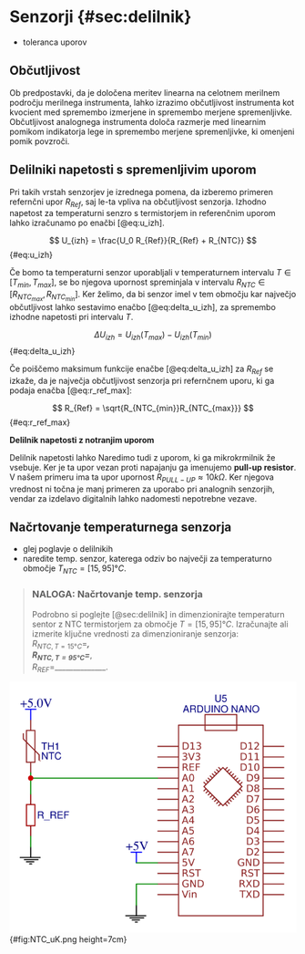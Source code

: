 # Senzorji {#sec:delilnik}

- toleranca uporov
<!--
to-do
- SVETLOBNI SENZORJI
    - LDR velik odziv - počasen
    - FotoTR - srednji odziv, linearnost Ic(Is) - srednje hiter
    - FotoDI - zelo majhen a hiter odziv
- NTC termistor in faktor b
    - [teorija](https://www.digikey.sk/en/maker/projects/how-to-measure-temperature-with-an-ntc-thermistor/4a4b326095f144029df7f2eca589ca54?utm_adgroup=Tools&utm_source=google&utm_medium=cpc&utm_campaign=Dynamic%20Search_EN_Slovenia_Product&utm_term=&utm_content=Tools)
    - 1/T = 1/T0 + (1/B) ln(R/R0)
    - [umerjanje B](https://www.ametherm.com/thermistor/ntc-thermistor-beta)
-->

## Občutljivost

Ob predpostavki, da je določena meritev linearna na celotnem merilnem področju merilnega instrumenta, lahko izrazimo občutljivost instrumenta kot kvocient med spremembo izmerjene in spremembo merjene spremenljivke.
Občutljivost analognega instrumenta določa razmerje med linearnim pomikom indikatorja lege in spremembo merjene spremenljivke, ki omenjeni pomik povzroči.

## Delilniki napetosti s spremenljivim uporom

Pri takih vrstah senzorjev je izrednega pomena, da izberemo primeren refernčni upor $R_{Ref}$, saj le-ta vpliva na občutljivost senzorja. Izhodno napetost za temperaturni senzro s termistorjem in referenčnim uporom lahko izračunamo po enačbi [@eq:u_izh].

$$ U_{izh} = \frac{U_0 R_{Ref}}{R_{Ref} + R_{NTC}} $${#eq:u_izh}

Če bomo ta temperaturni senzor uporabljali v temperaturnem intervalu $T \in [ T_{min}, T_{max} ]$, se bo njegova upornost spreminjala v intervalu $R_{NTC}\in[ R_{NTC_{max}}, R_{NTC_{min}} ]$. Ker želimo, da bi senzor imel v tem območju kar največjo občutljivost lahko sestavimo enačbo [@eq:delta_u_izh], za spremembo izhodne napetosti pri intervalu $T$.

$$ \Delta U_{izh} = U_{izh}(T_{max}) - U_{izh}(T_{min})$${#eq:delta_u_izh}

Če poiščemo maksimum funkcije enačbe [@eq:delta_u_izh] za $R_{Ref}$ se izkaže, da je največja občutljivost senzorja pri refernčnem uporu, ki ga podaja enačba [@eq:r_ref_max]:

$$ R_{Ref} = \sqrt{R_{NTC_{min}}R_{NTC_{max}}} $${#eq:r_ref_max}

**Delilnik napetosti z notranjim uporom**

Delilnik napetosti lahko Naredimo tudi z uporom, ki ga mikrokrmilnik že vsebuje. Ker je ta upor vezan proti napajanju ga imenujemo **pull-up resistor**. V našem primeru ima ta upor upornost $R_{PULL-UP} \approx 10k\Omega$. Ker njegova vrednost ni točna je manj primeren za uporabo pri analognih senzorjih, vendar za izdelavo digitalnih lahko nadomesti nepotrebne vezave.

## Načrtovanje temperaturnega senzorja

- glej poglavje o delilnikih
- naredite temp. senzor, katerega odziv bo največji za temperaturno območje $T_{NTC} = [15,95]°C$.

> ### NALOGA: Načrtovanje temp. senzorja  
> Podrobno si poglejte [@sec:delilnik] in dimenzionirajte temperaturn sentor z NTC termistorjem za območje $T = [15,95]°C$. Izračunajte ali izmerite ključne vrednosti za dimenzioniranje senzorja:\
> $R_{NTC, T=15°C}=$___________,\
> $R_{NTC, T=95°C}=$___________,\
> $R_{REF}=$______________.

![Vezava temperatunega senzorja.](./slike/NTC_uK.png){#fig:NTC_uK.png height=7cm}
